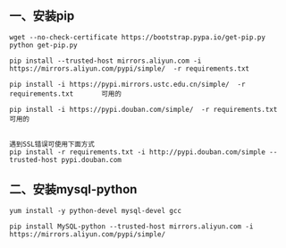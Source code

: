  ## 一、安装pip
    
    wget --no-check-certificate https://bootstrap.pypa.io/get-pip.py
    python get-pip.py

    pip install --trusted-host mirrors.aliyun.com -i https://mirrors.aliyun.com/pypi/simple/  -r requirements.txt

    pip install -i https://pypi.mirrors.ustc.edu.cn/simple/  -r requirements.txt       可用的

    pip install -i https://pypi.douban.com/simple/  -r requirements.txt       可用的

    
    遇到SSL错误可使用下面方式
    pip install -r requirements.txt -i http://pypi.douban.com/simple --trusted-host pypi.douban.com 


##  二、安装mysql-python

    yum install -y python-devel mysql-devel gcc

    pip install MySQL-python --trusted-host mirrors.aliyun.com -i https://mirrors.aliyun.com/pypi/simple/ 
    
    
